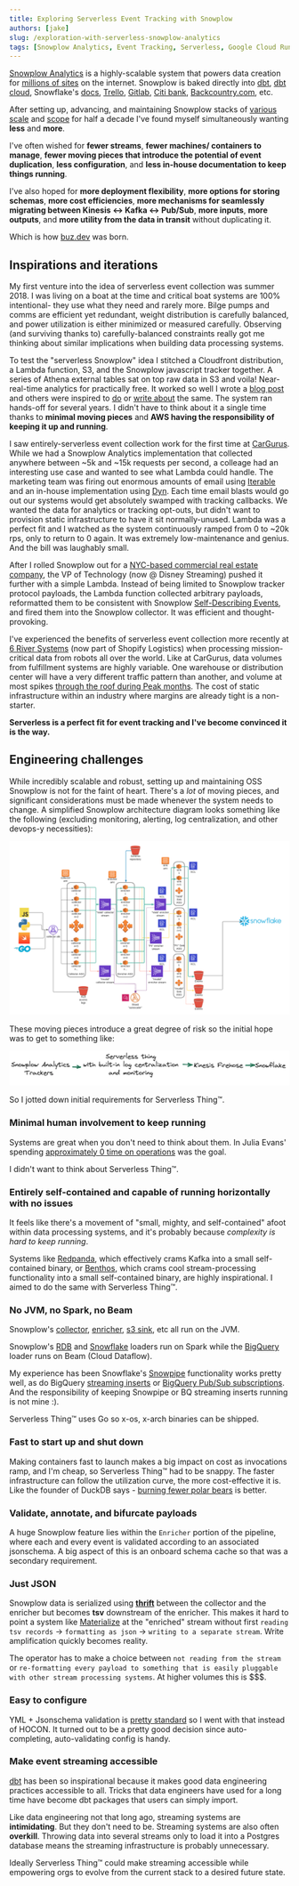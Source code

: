 ```yaml
---
title: Exploring Serverless Event Tracking with Snowplow
authors: [jake]
slug: /exploration-with-serverless-snowplow-analytics
tags: [Snowplow Analytics, Event Tracking, Serverless, Google Cloud Run, Pub/Sub, BigQuery]
---
```


[Snowplow Analytics](https://snowplow.io/) is a highly-scalable system that powers data creation for [millions of sites](https://trends.builtwith.com/analytics/Snowplow) on the internet. Snowplow is baked directly into [dbt](https://github.com/dbt-labs/dbt-core/blob/main/core/dbt/tracking.py#L33-L47), [dbt cloud](https://cloud.getdbt.com/), Snowflake's [docs](https://docs.snowflake.com/en/user-guide-getting-started.html), [Trello](https://trello.com/), [Gitlab](https://gitlab.com/), [Citi bank](https://www.citi.com/), [Backcountry.com](https://www.backcountry.com/), etc.

After setting up, advancing, and maintaining Snowplow stacks of [various scale](https://bostata.com/268-billion-events-with-snowplow-snowflake-at-cargurus) and [scope](https://bostata.com/client-side-instrumentation-for-under-one-dollar) for half a decade I've found myself simultaneously wanting **less** and **more**.

I've often wished for **fewer streams**, **fewer machines/ containers to manage**, **fewer moving pieces that introduce the potential of event duplication**, **less configuration**, and **less in-house documentation to keep things running**.

I've also hoped for **more deployment flexibility**, **more options for storing schemas**, **more cost efficiencies**, **more mechanisms for seamlessly migrating between Kinesis <-> Kafka <-> Pub/Sub**, **more inputs**, **more outputs**, and **more utility from the data in transit** without duplicating it.


Which is how [buz.dev](https://buz.dev) was born.


## Inspirations and iterations

My first venture into the idea of serverless event collection was summer 2018. I was living on a boat at the time and critical boat systems are 100% intentional- they use what they need and rarely more. Bilge pumps and comms are efficient yet redundant, weight distribution is carefully balanced, and power utilization is either minimized or measured carefully. Observing (and surviving thanks to) carefully-balanced constraints really got me thinking about similar implications when building data processing systems.

To test the "serverless Snowplow" idea I stitched a Cloudfront distribution, a Lambda function, S3, and the Snowplow javascript tracker together. A series of Athena external tables sat on top raw data in S3 and voila! Near-real-time analytics for practically free. It worked so well I wrote a [blog post](https://bostata.com/client-side-instrumentation-for-under-one-dollar/) and others were inspired to [do](https://discourse.snowplow.io/t/snowplow-serverless/1912/14) or [write about](https://www.ownyourbusinessdata.net/enrich-snowplow-data-with-aws-lambda-function/) the same. The system ran hands-off for several years. I didn't have to think about it a single time thanks to **minimal moving pieces** and **AWS having the responsibility of keeping it up and running**. 

I saw entirely-serverless event collection work for the first time at [CarGurus](https://www.cargurus.com/). While we had a Snowplow Analytics implementation that collected anywhere between ~5k and ~15k requests per second, a colleage had an interesting use case and wanted to see what Lambda could handle. The marketing team was firing out enormous amounts of email using [Iterable](https://iterable.com/) and an in-house implementation using [Dyn](https://help.dyn.com/email-delivery-gsg/). Each time email blasts would go out our systems would get absolutely swamped with tracking callbacks. We wanted the data for analytics or tracking opt-outs, but didn't want to provision static infrastructure to have it sit normally-unused. Lambda was a perfect fit and I watched as the system continuously ramped from 0 to ~20k rps, only to return to 0 again. It was extremely low-maintenance and genius. And the bill was laughably small.

After I rolled Snowplow out for a [NYC-based commercial real estate company](https://www.bisnow.com/), the VP of Technology (now @ Disney Streaming) pushed it further with a simple Lambda. Instead of being limited to Snowplow tracker protocol payloads, the Lambda function collected arbitrary payloads, reformatted them to be consistent with Snowplow [Self-Describing Events](https://docs.snowplow.io/docs/understanding-tracking-design/out-of-the-box-vs-custom-events-and-entities/#self-describing-events), and fired them into the Snowplow collector. It was efficient and thought-provoking.

I've experienced the benefits of serverless event collection more recently at [6 River Systems](https://6river.com/data-driven-robotics-leveraging-google-cloud-platform-and-big-data-to-improve-robot-behaviors/) (now part of Shopify Logistics) when processing mission-critical data from robots all over the world. Like at CarGurus, data volumes from fulfillment systems are highly variable. One warehouse or distribution center will have a very different traffic pattern than another, and volume at most spikes [through the roof during Peak months](https://supplychaingamechanger.com/strategies-to-survive-the-peak-season-fulfillment-surge/). The cost of static infrastructure within an industry where margins are already tight is a non-starter.


**Serverless is a perfect fit for event tracking and I've become convinced it is the way.**


## Engineering challenges

While incredibly scalable and robust, setting up and maintaining OSS Snowplow is not for the faint of heart. There's a _lot_ of moving pieces, and significant considerations must be made whenever the system needs to change. A simplified Snowplow architecture diagram looks something like the following (excluding monitoring, alerting, log centralization, and other devops-y necessities):

![snowplow](img/snowplow_arch.png)

These moving pieces introduce a great degree of risk so the initial hope was to get to something like:

![serverless thing](img/serverless_thing.png)

So I jotted down initial requirements for Serverless Thing™.


### Minimal human involvement to keep running

Systems are great when you don't need to think about them. In Julia Evans' spending [approximately 0 time on operations](https://jvns.ca/blog/2022/07/09/monitoring-small-web-services/) was the goal.

I didn't want to think about Serverless Thing™.

### Entirely self-contained and capable of running horizontally with no issues

It feels like there's a movement of "small, mighty, and self-contained" afoot within data processing systems, and it's probably because *complexity is hard to keep running*.

Systems like [Redpanda](https://redpanda.com/), which effectively crams Kafka into a small self-contained binary, or [Benthos](https://www.benthos.dev/), which crams cool stream-processing functionality into a small self-contained binary, are highly inspirational. I aimed to do the same with Serverless Thing™.

### No JVM, no Spark, no Beam

Snowplow's [collector](https://docs.snowplow.io/docs/pipeline-components-and-applications/stream-collector/), [enricher](https://docs.snowplow.io/docs/pipeline-components-and-applications/enrichment-components/enrich/#enrich-kinesis), [s3 sink](https://docs.snowplow.io/docs/pipeline-components-and-applications/loaders-storage-targets/s3-loader/), etc all run on the JVM.

Snowplow's [RDB](https://docs.snowplow.io/docs/pipeline-components-and-applications/loaders-storage-targets/snowplow-rdb-loader-3-0-0/) and [Snowflake](https://docs.snowplow.io/docs/pipeline-components-and-applications/loaders-storage-targets/snowplow-snowflake-loader/) loaders run on Spark while the [BigQuery](https://docs.snowplow.io/docs/pipeline-components-and-applications/loaders-storage-targets/bigquery-loader/) loader runs on Beam (Cloud Dataflow).

My experience has been Snowflake's [Snowpipe](https://docs.snowflake.com/en/user-guide/data-load-snowpipe-intro.html) functionality works pretty well, as do BigQuery [streaming inserts](https://cloud.google.com/bigquery/docs/samples/bigquery-table-insert-rows) or [BigQuery Pub/Sub subscriptions](https://cloud.google.com/pubsub/docs/bigquery). And the responsibility of keeping Snowpipe or BQ streaming inserts running is not mine :).

Serverless Thing™ uses Go so x-os, x-arch binaries can be shipped.

### Fast to start up and shut down

Making containers fast to launch makes a big impact on cost as invocations ramp, and I'm cheap, so Serverless Thing™ had to be snappy. The faster infrastructure can follow the utilization curve, the more cost-effective it is. Like the founder of DuckDB says - [burning fewer polar bears](https://youtu.be/Z-6SnP6yzgo?t=1826) is better.

### Validate, annotate, and bifurcate payloads

A huge Snowplow feature lies within the `Enricher` portion of the pipeline, where each and every event is validated according to an associated jsonschema. A big aspect of this is an onboard schema cache so that was a secondary requirement.

### Just JSON

Snowplow data is serialized using **[thrift](https://thrift.apache.org/)** between the collector and the enricher but becomes **tsv** downstream of the enricher. This makes it hard to point a system like [Materialize](https://materialize.com/) at the "enriched" stream without first `reading tsv records` -> `formatting as json` -> `writing to a separate stream`. Write amplification quickly becomes reality.

The operator has to make a choice between `not reading from the stream` or `re-formatting every payload to something that is easily pluggable with other stream processing systems`. At higher volumes this is $$$.


### Easy to configure

YML + Jsonschema validation is [pretty standard](https://www.schemastore.org/json/) so I went with that instead of HOCON. It turned out to be a pretty good decision since auto-completing, auto-validating config is handy.


### Make event streaming accessible

[dbt](https://www.getdbt.com/) has been so inspirational because it makes good data engineering practices accessible to all. Tricks that data engineers have used for a long time have become dbt packages that users can simply import.

Like data engineering not that long ago, streaming systems are **intimidating**. But they don't need to be. Streaming systems are also often **overkill**. Throwing data into several streams only to load it into a Postgres database means the streaming infrastructure is probably unnecessary.

Ideally Serverless Thing™ could make streaming accessible while empowering orgs to evolve from the current stack to a desired future state.